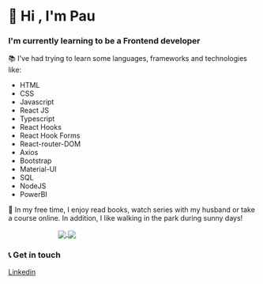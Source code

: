 
  
# :wave: Hi , I'm Pau

### I'm currently learning to be a Frontend developer

:books: I've had trying to learn some languages, frameworks and technologies like:

* HTML
* CSS
* Javascript
* React JS
* Typescript
* React Hooks
* React Hook Forms
* React-router-DOM
* Axios
* Bootstrap
* Material-UI
* SQL
* NodeJS
* PowerBI

:evergreen_tree: In my free time, I enjoy read books, watch series with my husband or take a course online. In addition, I like walking in the park during sunny days!

<div style="margin-left: 20%">
<a href="https://github.com/paula-carrano/github-readme-stats">
  <img align="center" src="https://github-readme-stats.vercel.app/api?username=paula-carrano&show_icons=true&theme=radical&hide=stars" />
</a>
<a href="https://github.com/paula-carrano/github-readme-stats">
  <img align="center" src="https://github-readme-stats.vercel.app/api/top-langs/?username=paula-carrano&layout=compact&theme=radical" />
</a>
  </div>

### :telephone_receiver: Get in touch

<a target=blank rel=noopener noreferrer href="https://www.linkedin.com/in/paulacarrano/" > Linkedin  </a>
